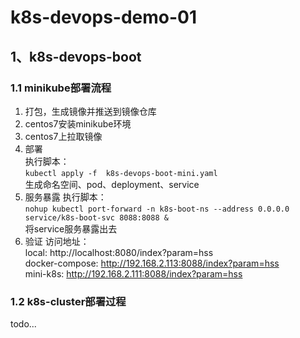 # k8s-devops-demo-01
## 1、k8s-devops-boot
### 1.1 minikube部署流程
1. 打包，生成镜像并推送到镜像仓库
2. centos7安装minikube环境
3. centos7上拉取镜像
4. 部署  
执行脚本：  
``
kubectl apply -f  k8s-devops-boot-mini.yaml
``     
生成命名空间、pod、deployment、service
5. 服务暴露
执行脚本：  
``
nohup kubectl port-forward -n k8s-boot-ns --address 0.0.0.0  service/k8s-boot-svc 8088:8088 &
``  
将service服务暴露出去  
6. 验证
访问地址：  
local: http://localhost:8080/index?param=hss  
docker-compose: http://192.168.2.113:8088/index?param=hss  
mini-k8s: http://192.168.2.111:8088/index?param=hss

### 1.2 k8s-cluster部署过程
todo...
